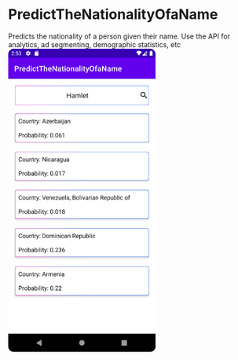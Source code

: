 # PredictTheNationalityOfaName
Predicts the nationality of a person given their name. Use the API for analytics, ad segmenting, demographic statistics, etc
<img src="https://github.com/HamletNadirian/PredictTheNationalityOfaName/blob/master/Screenshot_20230601_165340.png" width="300">

